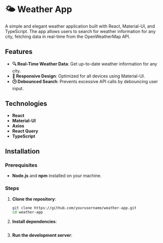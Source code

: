 # 🌤️ Weather App

A simple and elegant weather application built with React, Material-UI, and TypeScript. The app allows users to search for weather information for any city, fetching data in real-time from the OpenWeatherMap API.

## Features

- **🔍 Real-Time Weather Data**: Get up-to-date weather information for any city.
- **📱 Responsive Design**: Optimized for all devices using Material-UI.
- **🕒 Debounced Search**: Prevents excessive API calls by debouncing user input.

## Technologies

- **React**
- **Material-UI**
- **Axios**
- **React Query**
- **TypeScript**

## Installation

### Prerequisites

- **Node.js** and **npm** installed on your machine.

### Steps

1. **Clone the repository**:
   ```bash
   git clone https://github.com/yourusername/weather-app.git
   cd weather-app

2. **Install dependencies**:

    ```npm install

3. **Run the development server**:

    ```npm start


